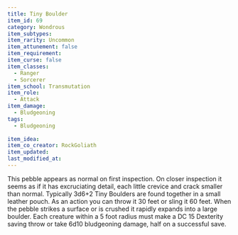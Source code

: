 ```yaml
---
title: Tiny Boulder
item_id: 69
category: Wondrous
item_subtypes:
item_rarity: Uncommon
item_attunement: false
item_requirement:
item_curse: false
item_classes:
  - Ranger
  - Sorcerer
item_school: Transmutation
item_role:
  - Attack
item_damage:
  - Bludgeoning
tags:
  - Bludgeoning
  
item_idea:
item_co_creator: RockGoliath
item_updated:
last_modified_at:
---
```


This pebble appears as normal on first inspection. On closer inspection it seems as if it has excruciating detail, each little crevice and crack smaller than normal. Typically 3d6+2 Tiny Boulders are found together in a small leather pouch.
As an action you can throw it 30 feet or sling it 60 feet. When the pebble strikes a surface or is crushed it rapidly expands into a large boulder. Each creature within a 5 foot radius must make a DC 15 Dexterity saving throw or take 6d10 bludgeoning damage, half on a successful save.
